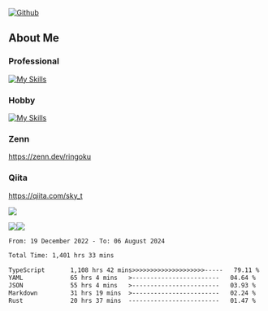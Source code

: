 [![Github](https://img.shields.io/github/followers/skyt-a?label=Follow&style=social)](https://github.com/skyt-a)

## About Me
### Professional
[![My Skills](https://skillicons.dev/icons?i=react,ts,js,nodejs,java,graphql,firebase,githubactions&theme=light)](https://skillicons.dev)
### Hobby
[![My Skills](https://skillicons.dev/icons?i=unity,rust,py&theme=light)](https://skillicons.dev)

### Zenn
https://zenn.dev/ringoku
### Qiita
https://qiita.com/sky_t


![](https://github-profile-summary-cards.vercel.app/api/cards/profile-details?username=skyt-a&theme=default)

![](https://github-profile-summary-cards.vercel.app/api/cards/repos-per-language?username=skyt-a&theme=default)![](https://github-profile-summary-cards.vercel.app/api/cards/stats?username=RinGoku&theme=default)

<!--START_SECTION:waka-->

```txt
From: 19 December 2022 - To: 06 August 2024

Total Time: 1,401 hrs 33 mins

TypeScript       1,108 hrs 42 mins>>>>>>>>>>>>>>>>>>>>-----   79.11 %
YAML             65 hrs 4 mins   >------------------------   04.64 %
JSON             55 hrs 4 mins   >------------------------   03.93 %
Markdown         31 hrs 19 mins  >------------------------   02.24 %
Rust             20 hrs 37 mins  -------------------------   01.47 %
```

<!--END_SECTION:waka-->
